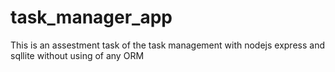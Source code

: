 # task_manager_app
This is an assestment task of the task management with nodejs express and sqllite without using of any ORM
